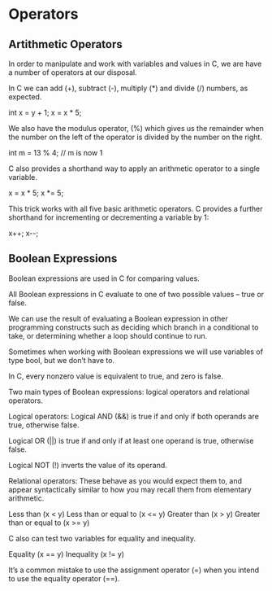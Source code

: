 # Operators
## Artithmetic Operators
In order to manipulate and work with variables and values in C, we are have a number of operators at our disposal.

In C we can add (+), subtract (-), multiply (*) and divide (/) numbers, as expected.

int x = y + 1;
x = x * 5;

We also have the modulus operator, (%) which gives us the remainder when the number on the left of the operator is divided by the number on the right.

int m = 13 % 4; // m is now 1

C also provides a shorthand way to apply an arithmetic operator to a single variable.

x = x * 5;
x *= 5;

This trick works with all five basic arithmetic operators. C provides a further shorthand for incrementing or decrementing a variable by 1:

x++;
x--;

## Boolean Expressions
Boolean expressions are used in C for comparing values.

All Boolean expressions in C evaluate to one of two possible values – true or false.

We can use the result of evaluating a Boolean expression in other programming constructs such as deciding which branch in a conditional to take, or determining whether a loop should continue to run.

Sometimes when working with Boolean expressions we will use variables of type bool, but we don’t have to.

In C, every nonzero value is equivalent to true, and zero is false.

Two main types of Boolean expressions: logical operators and relational operators.

Logical operators:
Logical AND (&&) is true if and only if both operands are true, otherwise false.

Logical OR (||) is true if and only if at least one operand is true, otherwise false.

Logical NOT (!) inverts the value of its operand.

Relational operators:
These behave as you would expect them to, and appear syntactically similar to how you may recall them from elementary arithmetic.

Less than (x < y)
Less than or equal to (x <= y)
Greater than (x > y)
Greater than or equal to (x >= y)

C also can test two variables for equality and inequality.

Equality (x == y)
Inequality (x != y)

It’s a common mistake to use the assignment operator (=) when you intend to use the equality operator (==).